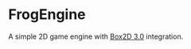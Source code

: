 # FrogEngine

A simple 2D game engine with [Box2D 3.0](https://github.com/erincatto/box2c) integration.
